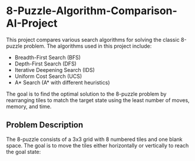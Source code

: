 # 8-Puzzle-Algorithm-Comparison-AI-Project
This project compares various search algorithms for solving the classic 8-puzzle problem. The algorithms used in this project include:

- Breadth-First Search (BFS)
- Depth-First Search (DFS)
- Iterative Deepening Search (IDS)
- Uniform Cost Search (UCS)
- A* Search (A* with different heuristics)

The goal is to find the optimal solution to the 8-puzzle problem by rearranging tiles to match the target state using the least number of moves, memory, and time.

## Problem Description
The 8-puzzle consists of a 3x3 grid with 8 numbered tiles and one blank space. The goal is to move the tiles either horizontally or vertically to reach the goal state:

